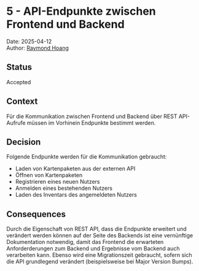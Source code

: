 # 5 - API-Endpunkte zwischen Frontend und Backend

Date: 2025-04-12  
Author: [Raymond Hoang](mailto:grey@greydon.de)

## Status

Accepted

## Context

Für die Kommunikation zwischen Frontend und Backend über REST API-Aufrufe müssen im Vorhinein Endpunkte bestimmt werden.

## Decision

Folgende Endpunkte werden für die Kommunikation gebraucht:

- Laden von Kartenpaketen aus der externen API
- Öffnen von Kartenpaketen
- Registrieren eines neuen Nutzers
- Anmelden eines bestehenden Nutzers
- Laden des Inventars des angemeldeten Nutzers

## Consequences

Durch die Eigenschaft von REST API, dass die Endpunkte erweitert und verändert werden können auf der Seite des Backends ist eine vernünftige Dokumentation notwendig, damit das Frontend die erwarteten Anforderderungen zum Backend und Ergebnisse vom Backend auch verarbeiten kann. Ebenso wird eine Migrationszeit gebraucht, sofern sich die API grundlegend verändert (beispielsweise bei Major Version Bumps).
